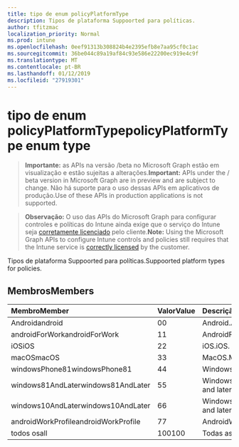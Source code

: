 ```yaml
---
title: tipo de enum policyPlatformType
description: Tipos de plataforma Suppoorted para políticas.
author: tfitzmac
localization_priority: Normal
ms.prod: intune
ms.openlocfilehash: 0eef91313b308824b4e2395efb8e7aa95cf0c1ac
ms.sourcegitcommit: 36be044c89a19af84c93e586e22200ec919e4c9f
ms.translationtype: MT
ms.contentlocale: pt-BR
ms.lasthandoff: 01/12/2019
ms.locfileid: "27919301"
---
```

# <a name="policyplatformtype-enum-type"></a><span data-ttu-id="db360-103">tipo de enum policyPlatformType</span><span class="sxs-lookup"><span data-stu-id="db360-103">policyPlatformType enum type</span></span>

> <span data-ttu-id="db360-104">**Importante:** as APIs na versão /beta no Microsoft Graph estão em visualização e estão sujeitas a alterações.</span><span class="sxs-lookup"><span data-stu-id="db360-104">**Important:** APIs under the / beta version in Microsoft Graph are in preview and are subject to change.</span></span> <span data-ttu-id="db360-105">Não há suporte para o uso dessas APIs em aplicativos de produção.</span><span class="sxs-lookup"><span data-stu-id="db360-105">Use of these APIs in production applications is not supported.</span></span>

> <span data-ttu-id="db360-106">**Observação:** O uso das APIs do Microsoft Graph para configurar controles e políticas do Intune ainda exige que o serviço do Intune seja [corretamente licenciado](https://go.microsoft.com/fwlink/?linkid=839381) pelo cliente.</span><span class="sxs-lookup"><span data-stu-id="db360-106">**Note:** Using the Microsoft Graph APIs to configure Intune controls and policies still requires that the Intune service is [correctly licensed](https://go.microsoft.com/fwlink/?linkid=839381) by the customer.</span></span>

<span data-ttu-id="db360-107">Tipos de plataforma Suppoorted para políticas.</span><span class="sxs-lookup"><span data-stu-id="db360-107">Suppoorted platform types for policies.</span></span>
## <a name="members"></a><span data-ttu-id="db360-108">Membros</span><span class="sxs-lookup"><span data-stu-id="db360-108">Members</span></span>
|<span data-ttu-id="db360-109">Membro</span><span class="sxs-lookup"><span data-stu-id="db360-109">Member</span></span>|<span data-ttu-id="db360-110">Valor</span><span class="sxs-lookup"><span data-stu-id="db360-110">Value</span></span>|<span data-ttu-id="db360-111">Descrição</span><span class="sxs-lookup"><span data-stu-id="db360-111">Description</span></span>|
|:---|:---|:---|
|<span data-ttu-id="db360-112">Android</span><span class="sxs-lookup"><span data-stu-id="db360-112">android</span></span>|<span data-ttu-id="db360-113">0</span><span class="sxs-lookup"><span data-stu-id="db360-113">0</span></span>|<span data-ttu-id="db360-114">Android.</span><span class="sxs-lookup"><span data-stu-id="db360-114">Android.</span></span>|
|<span data-ttu-id="db360-115">androidForWork</span><span class="sxs-lookup"><span data-stu-id="db360-115">androidForWork</span></span>|<span data-ttu-id="db360-116">1</span><span class="sxs-lookup"><span data-stu-id="db360-116">1</span></span>|<span data-ttu-id="db360-117">AndroidForWork.</span><span class="sxs-lookup"><span data-stu-id="db360-117">AndroidForWork.</span></span>|
|<span data-ttu-id="db360-118">iOS</span><span class="sxs-lookup"><span data-stu-id="db360-118">iOS</span></span>|<span data-ttu-id="db360-119">2</span><span class="sxs-lookup"><span data-stu-id="db360-119">2</span></span>|<span data-ttu-id="db360-120">iOS.</span><span class="sxs-lookup"><span data-stu-id="db360-120">iOS.</span></span>|
|<span data-ttu-id="db360-121">macOS</span><span class="sxs-lookup"><span data-stu-id="db360-121">macOS</span></span>|<span data-ttu-id="db360-122">3</span><span class="sxs-lookup"><span data-stu-id="db360-122">3</span></span>|<span data-ttu-id="db360-123">MacOS.</span><span class="sxs-lookup"><span data-stu-id="db360-123">MacOS.</span></span>|
|<span data-ttu-id="db360-124">windowsPhone81</span><span class="sxs-lookup"><span data-stu-id="db360-124">windowsPhone81</span></span>|<span data-ttu-id="db360-125">4</span><span class="sxs-lookup"><span data-stu-id="db360-125">4</span></span>|<span data-ttu-id="db360-126">WindowsPhone 8.1.</span><span class="sxs-lookup"><span data-stu-id="db360-126">WindowsPhone 8.1.</span></span>|
|<span data-ttu-id="db360-127">windows81AndLater</span><span class="sxs-lookup"><span data-stu-id="db360-127">windows81AndLater</span></span>|<span data-ttu-id="db360-128">5</span><span class="sxs-lookup"><span data-stu-id="db360-128">5</span></span>|<span data-ttu-id="db360-129">Windows 8.1 e posterior</span><span class="sxs-lookup"><span data-stu-id="db360-129">Windows 8.1 and later</span></span>|
|<span data-ttu-id="db360-130">windows10AndLater</span><span class="sxs-lookup"><span data-stu-id="db360-130">windows10AndLater</span></span>|<span data-ttu-id="db360-131">6</span><span class="sxs-lookup"><span data-stu-id="db360-131">6</span></span>|<span data-ttu-id="db360-132">Windows 10 e posterior.</span><span class="sxs-lookup"><span data-stu-id="db360-132">Windows 10 and later.</span></span>|
|<span data-ttu-id="db360-133">androidWorkProfile</span><span class="sxs-lookup"><span data-stu-id="db360-133">androidWorkProfile</span></span>|<span data-ttu-id="db360-134">7</span><span class="sxs-lookup"><span data-stu-id="db360-134">7</span></span>|<span data-ttu-id="db360-135">AndroidWorkProfile.</span><span class="sxs-lookup"><span data-stu-id="db360-135">AndroidWorkProfile.</span></span>|
|<span data-ttu-id="db360-136">todos os</span><span class="sxs-lookup"><span data-stu-id="db360-136">all</span></span>|<span data-ttu-id="db360-137">100</span><span class="sxs-lookup"><span data-stu-id="db360-137">100</span></span>|<span data-ttu-id="db360-138">Todas as plataformas.</span><span class="sxs-lookup"><span data-stu-id="db360-138">All platforms.</span></span>|





